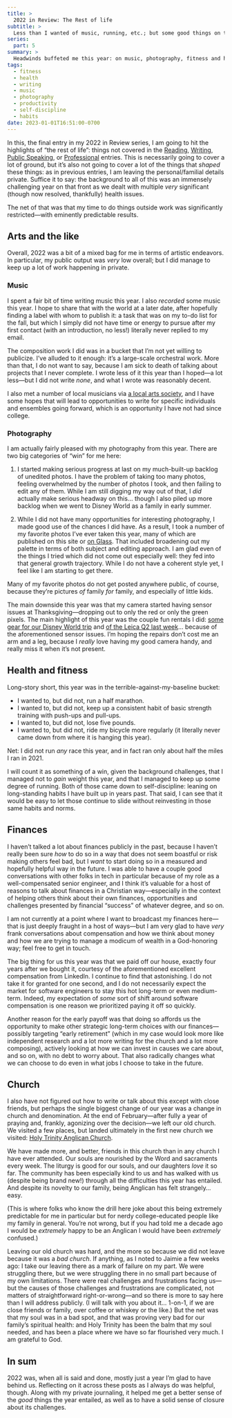 ```yaml
---
title: >
  2022 in Review: The Rest of life
subtitle: >
  Less than I wanted of music, running, etc.; but some good things on the financial and spiritual fronts.
series:
  part: 5
summary: >
  Headwinds buffeted me this year: on music, photography, fitness and health. But it was good year financially, for which we’re profoundly grateful; and we found a new church home which has been a balm to our souls, for which we’re even more grateful.
tags:
  - fitness
  - health
  - writing
  - music
  - photography
  - productivity
  - self-discipline
  - habits
date: 2023-01-01T16:51:00-0700
---
```


In this, the final entry in my 2022 in Review series, I am going to hit the highlights of “the rest of life”: things not covered in the [Reading][r], [Writing][w], [Public Speaking][ps], or [Professional][p] entries. This is necessarily going to cover a lot of ground, but it’s also not going to cover a lot of the things that *shaped* these things: as in previous entries, I am leaving the personal/familial details private. Suffice it to say: the background to all of this was an immensely challenging year on that front as we dealt with multiple *very* significant (though now resolved, thankfully) health issues.

The net of that was that my time to do things outside work was significantly restricted—with eminently predictable results.

[r]: https://v5.chriskrycho.com/journal/2022-in-review/reading/
[w]: https://v5.chriskrycho.com/journal/2022-in-review/writing/
[ps]: https://v5.chriskrycho.com/journal/2022-in-review/public-speaking/
[p]: https://v5.chriskrycho.com/journal/2022-in-review/professional/


## Arts and the like

Overall, 2022 was a bit of a mixed bag for me in terms of artistic endeavors. In particular, my public output was *very* low overall; but I did manage to keep up a lot of work happening in private.

### Music

I spent a fair bit of time writing music this year. I also *recorded* some music this year. I hope to share that with the world at a later date, after hopefully finding a label with whom to publish it: a task that was on my to-do list for the fall, but which I simply did not have time or energy to pursue after my first contact (with an introduction, no less!) literally never replied to my email.

The composition work I did was in a bucket that I’m not yet willing to publicize. I’ve alluded to it enough: it’s a large-scale orchestral work. More than that, I do not want to say, because I am sick to death of talking about projects that I never complete. I wrote less of it this year than I hoped—a lot less—but I did not write *none*, and what I wrote was reasonably decent.

I also met a number of local musicians via [a local arts society][anselm], and I have some hopes that will lead to opportunities to write for specific individuals and ensembles going forward, which is an opportunity I have not had since college.

[anselm]: https://www.anselmsociety.org

### Photography

I am actually fairly pleased with my photography from this year. There are two big categories of “win” for me here:

1. I started making serious progress at last on my much-built-up backlog of unedited photos. I have the problem of taking too many photos, feeling overwhelmed by the number of photos I took, and then failing to edit any of them. While I am still digging my way out of that, I *did* actually make serious headway on this… though I also piled up more backlog when we went to Disney World as a family in early summer.

2. While I did not have many opportunities for interesting photography, I made good use of the chances I did have. As a result, I took a number of my favorite photos I’ve ever taken this year, many of which are published on this site or [on Glass][glass]. That included broadening out my palette in terms of both subject and editing approach. I am glad even of the things I tried which did not come out especially well: they fed into that general growth trajectory. While I do not have a coherent style yet, I feel like I am starting to get there.

[glass]: https://glass.photo/chriskrycho

<aside>

Many of my favorite photos do not get posted anywhere public, of course, because they’re pictures *of* family *for* family, and especially of little kids.

</aside>

The main downside this year was that my camera started having sensor issues at Thanksgiving—dropping out to only the red or only the green pixels. The main highlight of this year was the couple fun rentals I did: [some gear for our Disney World trip][disney] and [of the Leica Q2 last week][q2]… because of the aforementioned sensor issues. I’m hoping the repairs don’t cost me an arm and a leg, because I *really* love having my good camera handy, and really miss it when it’s not present.

[disney]: https://v5.chriskrycho.com/journal/disney-world-2022-camera-gear/
[q2]: https://v5.chriskrycho.com/essays/the-leica-q2/


## Health and fitness

Long-story short, this year was in the terrible-against-my-baseline bucket:

- I wanted to, but did not, run a half marathon.
- I wanted to, but did not, keep up a consistent habit of basic strength training with push-ups and pull-ups.
- I wanted to, but did not, lose five pounds.
- I wanted to, but did not, ride my bicycle more regularly (it literally never came down from where it is hanging this year).

Net: I did not run *any* race this year, and in fact ran only about half the miles I ran in 2021.

I will count it as something of a win, given the background challenges, that I managed not to *gain* weight this year, and that I managed to keep up some degree of running. Both of those came down to self-discipline: leaning on long-standing habits I have built up in years past. That said, I can see that it would be easy to let those continue to slide without reinvesting in those same habits and norms.


## Finances

I haven’t talked a lot about finances publicly in the past, because I haven’t really been sure *how* to do so in a way that does not seem boastful or risk making others feel bad, but I *want* to start doing so in a measured and hopefully helpful way in the future. I was able to have a couple good conversations with other folks in tech in particular because of my role as a well-compensated senior engineer, and I think it’s valuable for a host of reasons to talk about finances in a Christian way—especially in the context of helping others think about their own finances, opportunities and challenges presented by financial “success” of whatever degree, and so on.

<div class=note>

I am not currently at a point where I want to broadcast my finances here—that is just deeply fraught in a host of ways—but I am very glad to have *very* frank conversations about compensation and how we think about money and how we are trying to manage a modicum of wealth in a God-honoring way; feel free to get in touch.

</div>

The big thing for us this year was that we paid off our house, exactly four years after we bought it, courtesy of the aforementioned excellent compensation from LinkedIn. I continue to find that astonishing. I do not take it for granted for one second, and I do not necessarily expect the market for software engineers to stay this hot long-term or even medium-term. Indeed, my expectation of *some* sort of shift around software compensation is one reason we prioritized paying it off so quickly.

Another reason for the early payoff was that doing so affords us the opportunity to make other strategic long-term choices with our finances—possibly targeting “early retirement” (which in my case would look more like independent research and a lot more writing for the church and a lot more composing), actively looking at how we can invest in causes we care about, and so on, with no debt to worry about. That also radically changes what we can choose to do even in what jobs I choose to take in the future.


## Church

I also have not figured out how to write or talk about this except with close friends, but perhaps the single biggest change of our year was a change in church and denomination. At the end of February—after fully a year of praying and, frankly, agonizing over the decision—we left our old church. We visited a few places, but landed ultimately in the first new church we visited: [Holy Trinity Anglican Church][ht].

[ht]: https://www.holytrinityanglican.church

We have made more, and better, friends in this church than in any church I have ever attended. Our souls are nourished by the Word and sacraments every week. The liturgy is good for our souls, and our daughters *love* it so far. The community has been especially kind to us and has walked with us (despite being brand new!) through all the difficulties this year has entailed. And despite its novelty to our family, being Anglican has felt strangely… easy.

(This is where folks who know the drill here joke about this being extremely predictable for me in particular but for nerdy college-educated people like my family in general. You’re not wrong, but if you had told me a decade ago I would be *extremely* happy to be an Anglican I would have been *extremely* confused.)

Leaving our old church was hard, and the more so because we did not leave because it was a *bad church*. If anything, as I noted to Jaimie a few weeks ago: I take our leaving there as a mark of failure on my part. We were struggling there, but we were struggling there in no small part because of my own limitations. There were real challenges and frustrations facing us—but the causes of those challenges and frustrations are complicated, not matters of straightforward right-or-wrong—and so there is more to say here than I will address publicly. (I will talk with you about it… 1-on-1, if we are close friends or family, over coffee or whiskey or the like.) But the net was that my soul was in a bad spot, and that was proving very bad for our family’s spiritual health: and Holy Trinity has been the balm that my soul needed, and has been a place where we have so far flourished very much. I am grateful to God.


## In sum

2022 was, when all is said and done, mostly just a year I’m glad to have behind us. Reflecting on it across these posts as I always do was helpful, though. Along with my private journaling, it helped me get a better sense of the *good* things the year entailed, as well as to have a solid sense of closure about its challenges.
